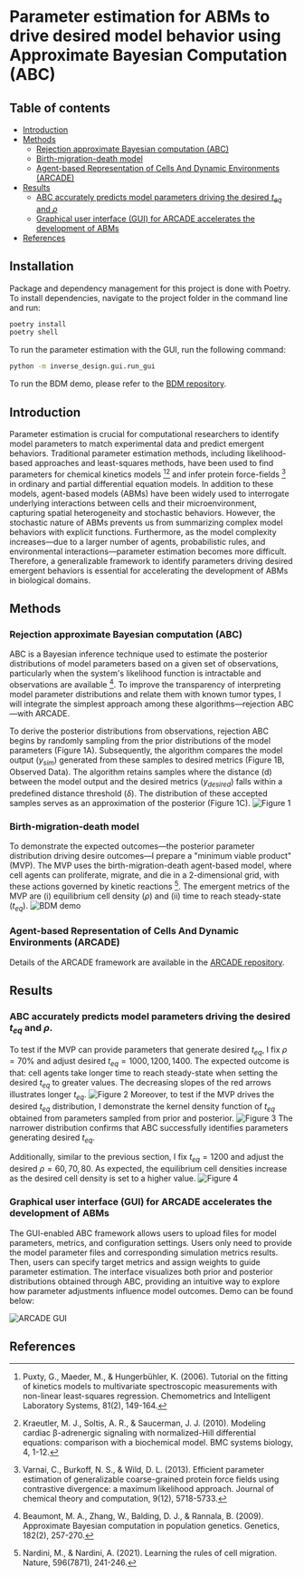 # Parameter estimation for ABMs to drive desired model behavior using Approximate Bayesian Computation (ABC)

## Table of contents

- [Introduction](#introduction)
- [Methods](#methods)
    - [Rejection approximate Bayesian computation (ABC)](#rejection-approximate-bayesian-computation-abc)
    - [Birth-migration-death model](#birth-migration-death-model)
    - [Agent-based Representation of Cells And Dynamic Environments (ARCADE)](#agent-based-representation-of-cells-and-dynamic-environments-arcade)
- [Results](#results)
    - [ABC accurately predicts model parameters driving the desired $t_{eq}$ and $\rho$](#abc-accurately-predicts-model-parameters-driving-the-desired-teq-and-rho)
    - [Graphical user interface (GUI) for ARCADE accelerates the development of ABMs](#graphical-user-interface-gui-for-arcade-accelerates-the-development-of-abms)
- [References](#references)

## Installation
Package and dependency management for this project is done with Poetry. To install dependencies, navigate to the project folder in the command line and run:
```bash
poetry install
poetry shell
```
To run the parameter estimation with the GUI, run the following command:
```bash
python -m inverse_design.gui.run_gui
```
To run the BDM demo, please refer to the [BDM repository](https://github.com/pohaoc2/birth-migration-death).

## Introduction

Parameter estimation is crucial for computational researchers to identify model parameters to match experimental data and predict emergent behaviors. 
Traditional parameter estimation methods, including likelihood-based approaches and least-squares methods, have been used to find parameters for chemical kinetics models [^1][^2] and infer protein force-fields [^3] in ordinary and partial differential equation models. 
In addition to these models, agent-based models (ABMs) have been widely used to interrogate underlying interactions between cells and their microenvironment, capturing spatial heterogeneity and stochastic behaviors. 
However, the stochastic nature of ABMs prevents us from summarizing complex model behaviors with explicit functions. 
Furthermore, as the model complexity increases—due to a larger number of agents, probabilistic rules, and environmental interactions—parameter estimation becomes more difficult.
Therefore, a generalizable framework to identify parameters driving desired emergent behaviors is essential for accelerating the development of ABMs in biological domains.

## Methods
### Rejection approximate Bayesian computation (ABC)
ABC is a Bayesian inference technique used to estimate the posterior distributions of model parameters based on a given set of observations, particularly when the system's likelihood function is intractable and observations are available [^4]. To improve the transparency of interpreting model parameter distributions and relate them with known tumor types, I will integrate the simplest approach among these algorithms—rejection ABC—with ARCADE. 

To derive the posterior distributions from observations, rejection ABC begins by randomly sampling from the prior distributions of the model parameters (Figure 1A). Subsequently, the algorithm compares the model output ($y_{sim}$) generated from these samples to desired metrics (Figure 1B, Observed Data). The algorithm retains samples where the distance (d) between the model output and the desired metrics ($y_{desired}$) falls within a predefined distance threshold ($\delta$). The distribution of these accepted samples serves as an approximation of the posterior (Figure 1C).
![Figure 1](images/abc.png)
### Birth-migration-death model
To demonstrate the expected outcomes—the posterior parameter distribution driving desire outcomes—I prepare a "minimum viable product" (MVP). 
The MVP uses the birth-migration-death agent-based model, where cell agents can proliferate, migrate, and die in a 2-dimensional grid, with these actions governed by kinetic reactions [^5]. 
The emergent metrics of the MVP are (i) equilibrium cell density ($\rho$) and (ii) time to reach steady-state ($t_{eq}$).
![BDM demo](images/bdm_demo.gif)

### Agent-based Representation of Cells And Dynamic Environments (ARCADE)
Details of the ARCADE framework are available in the [ARCADE repository](https://github.com/bagherilab/ARCADE).

## Results
### ABC accurately predicts model parameters driving the desired $t_{eq}$ and $\rho$.
To test if the MVP can provide parameters that generate desired $t_{eq}$, I fix $\rho=70\%$ and adjust desired $t_{eq}=1000, 1200, 1400$. 
The expected outcome is that: cell agents take longer time to reach steady-state when setting the desired $t_{eq}$ to greater values. 
The decreasing slopes of the red arrows illustrates longer $t_{eq}$.
![Figure 2](images/expected_vary_time.png) 
Moreover, to test if the MVP drives the desired $t_{eq}$ distribution, I demonstrate the kernel density function of $t_{eq}$ obtained from parameters sampled from prior and posterior.
![Figure 3](images/time_to_eq_dist.png)
The narrower distribution confirms that ABC successfully identifies parameters generating desired $t_{eq}$.

Additionally, similar to the previous section, I fix $t_{eq}=1200$ and adjust the desired $\rho=60, 70, 80$. 
As expected, the equilibrium cell densities increase as the desired cell density is set to a higher value.
![Figure 4](images/expected_vary_density.png)


### Graphical user interface (GUI) for ARCADE accelerates the development of ABMs
The GUI-enabled ABC framework allows users to upload files for model parameters, metrics, and configuration settings. Users only need to provide the model parameter files and corresponding simulation metrics results. Then, users can specify target metrics and assign weights to guide parameter estimation. The interface visualizes both prior and posterior distributions obtained through ABC, providing an intuitive way to explore how parameter adjustments influence model outcomes. Demo can be found below:

![ARCADE GUI](images/ABC_demo.gif)


## References
[^1]: Puxty, G., Maeder, M., & Hungerbühler, K. (2006). Tutorial on the fitting of kinetics models to multivariate spectroscopic measurements with non-linear least-squares regression. Chemometrics and Intelligent Laboratory Systems, 81(2), 149-164.
[^2]: Kraeutler, M. J., Soltis, A. R., & Saucerman, J. J. (2010). Modeling cardiac β-adrenergic signaling with normalized-Hill differential equations: comparison with a biochemical model. BMC systems biology, 4, 1-12.
[^3]: Varnai, C., Burkoff, N. S., & Wild, D. L. (2013). Efficient parameter estimation of generalizable coarse-grained protein force fields using contrastive divergence: a maximum likelihood approach. Journal of chemical theory and computation, 9(12), 5718-5733.
[^4]: Beaumont, M. A., Zhang, W., Balding, D. J., & Rannala, B. (2009). Approximate Bayesian computation in population genetics. Genetics, 182(2), 257-270.
[^5]: Nardini, M., & Nardini, A. (2021). Learning the rules of cell migration. Nature, 596(7871), 241-246.